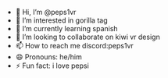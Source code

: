 - 👋 Hi, I’m @peps1vr
- 👀 I’m interested in gorilla tag
- 🌱 I’m currently learning spanish
- 💞️ I’m looking to collaborate on kiwi vr  design
- 📫 How to reach me discord:peps1vr
- 😄 Pronouns: he/him
- ⚡ Fun fact: i love pepsi

<!---
peps1vr/peps1vr is a ✨ special ✨ repository because its `README.md` (this file) appears on your GitHub profile.
You can click the Preview link to take a look at your changes.
--->
